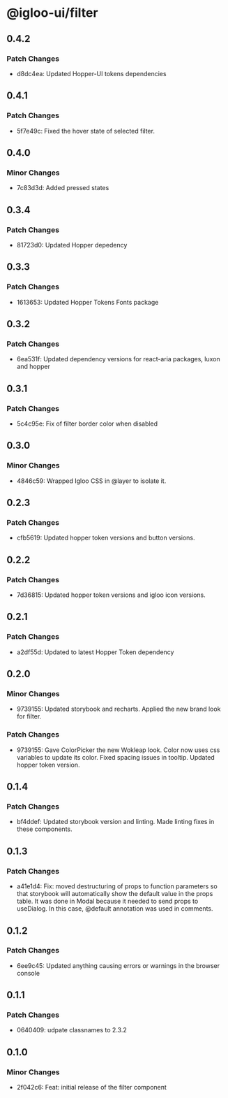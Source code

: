 # @igloo-ui/filter

## 0.4.2

### Patch Changes

- d8dc4ea: Updated Hopper-UI tokens dependencies

## 0.4.1

### Patch Changes

- 5f7e49c: Fixed the hover state of selected filter.

## 0.4.0

### Minor Changes

- 7c83d3d: Added pressed states

## 0.3.4

### Patch Changes

- 81723d0: Updated Hopper depedency

## 0.3.3

### Patch Changes

- 1613653: Updated Hopper Tokens Fonts package

## 0.3.2

### Patch Changes

- 6ea531f: Updated dependency versions for react-aria packages, luxon and hopper

## 0.3.1

### Patch Changes

- 5c4c95e: Fix of filter border color when disabled

## 0.3.0

### Minor Changes

- 4846c59: Wrapped Igloo CSS in @layer to isolate it.

## 0.2.3

### Patch Changes

- cfb5619: Updated hopper token versions and button versions.

## 0.2.2

### Patch Changes

- 7d36815: Updated hopper token versions and igloo icon versions.

## 0.2.1

### Patch Changes

- a2df55d: Updated to latest Hopper Token dependency

## 0.2.0

### Minor Changes

- 9739155: Updated storybook and recharts. Applied the new brand look for filter.

### Patch Changes

- 9739155: Gave ColorPicker the new Wokleap look. Color now uses css variables to update its color. Fixed spacing issues in tooltip. Updated hopper token version.

## 0.1.4

### Patch Changes

- bf4ddef: Updated storybook version and linting. Made linting fixes in these components.

## 0.1.3

### Patch Changes

- a41e1d4: Fix: moved destructuring of props to function parameters so that storybook will automatically show the default value in the props table. It was done in Modal because it needed to send props to useDialog. In this case, @default annotation was used in comments.

## 0.1.2

### Patch Changes

- 6ee9c45: Updated anything causing errors or warnings in the browser console

## 0.1.1

### Patch Changes

- 0640409: udpate classnames to 2.3.2

## 0.1.0

### Minor Changes

- 2f042c6: Feat: initial release of the filter component

